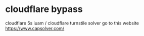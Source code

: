 # cloudflare bypass
cloudflare 5s iuam / cloudflare turnstile solver  go to this website https://www.capsolver.com/

